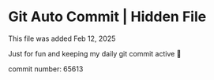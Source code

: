 # Git Auto Commit | Hidden File

This file was added Feb 12, 2025

Just for fun and keeping my daily git commit active 🤪

commit number: 65613
